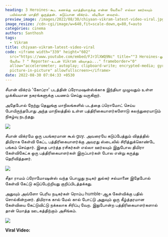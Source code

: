 ```yaml
---
heading: 3 Heroines-கூட கணக்கு வாத்தியாருக்கு என்ன வேலை? எல்லா ஊர்லயும்
  பயில்வான் மாதிரி ஒருத்தன். கடுப்பான விக்ரம். வீடியோ வைரல்.
preview_image: /images/2022/08/30/chiyaan-vikram-latest-video-viral.jpg
image_resize: /cdn-cgi/image/w=640,fit=scale-down,q=80,f=auto
categories: cinema
authors: Santhosh
tags:
  - Vikram
title: chiyaan-vikram-latest-video-viral
code: <iframe width="339" height="602"
  src="https://www.youtube.com/embed/FJr3lXWQ9Nc" title=""3 Heroines-ஓட என்ன
  வேலை ? " Reporter-உடன் Vikram விவாதம்..." frameborder="0"
  allow="accelerometer; autoplay; clipboard-write; encrypted-media; gyroscope;
  picture-in-picture" allowfullscreen></iframe>
date: 2022-08-30 07:04:33 +0530
---
```

சீயான் விக்ரம் 'கோப்ரா' படத்தின் ப்ரோமஷன்ஸ்க்காக இந்தியா முழுவதும் உள்ள முக்கியமான நகரங்களுக்கு பயணம் செய்து வருகிறார்.

அதேபோல் நேற்று தெலுங்கு மாநிலங்களில் படத்தை ப்ரொமோட் செய்ய போயிருந்தபோது அந்த மாநிலத்தில் உள்ள பத்திரிகையாளர்களோடு கலந்துரையாடும் நிகழ்வு நடந்தது.

![](/images/2022/08/30/chiyaan-vikram-cobra-video-2.jpg)

சீயான் விக்ரமே ஒரு பயங்கரமான கூல் guy. அவரையே கடுப்பேத்தும் விதத்தில் திமிராக கேள்வி கேட்ட பத்திரிகையாளர்க்கு அவரது ஸ்டைலில் சிரித்துக்கொண்டே பங்கம் செய்தார். இதை பார்த்த ரசிகர்கள் எல்லா ஊர்லயும் இதுபோல திமிரா கேள்விகேட்க ஒரு பத்திரிகையாளர்கள் இருப்பார்கள் போல என்று கருத்து தெரிவித்தனர்.

![](/images/2022/08/30/chiyaan-vikram-cobra-video.jpg)

சீதா ராமம் ப்ரோமோஷன்ஸ் வந்த பொழுது நடிகர் துல்கர் சல்மானை இதேபோல் கேள்வி கேட்டு கடுப்பேற்றியது குறிப்பிடத்தக்கது.

அதுவும் அவ்ளோ பெரிய நடிகர்கள் ரொம்ப humble-ஆக கேள்விக்கு பதில் சொல்கின்றனர். திமிராக கால் மேல் கால் போட்டு அதுவும் ஒரு கீழ்த்தரமான கேள்வியை கேட்டுவிட்டு நக்கலாக சிரிப்பு வேற. இதுபோன்ற பத்திரிகையாளர்களால் தான் மொத்த ஊடகத்திற்கும் அசிங்கம்.

![](/images/2022/08/30/chiyaan-vikram-cobra-video-1.jpg)

**Viral Video:**